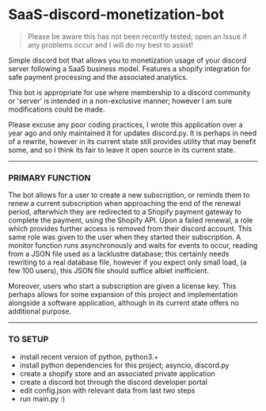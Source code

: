 # SaaS-discord-monetization-bot

> Please be aware this has not been recently tested; open an Issue if any problems occur and I will do my best to assist!

Simple discord bot that allows you to monetization usage of your discord server following a SaaS business model. Features a shopify integration for safe payment processing and the associated analytics.

This bot is appropriate for use where membership to a discord community or 'server' is intended in a non-exclusive manner; however I am sure modifications could be made.

Please excuse any poor coding practices, I wrote this application over a year ago and only maintained it for updates discord.py. It is perhaps in need of a rewrite, however in its current state still provides utility that may benefit some, and so I think its fair to leave it open source in its current state.

---
### PRIMARY FUNCTION

The bot allows for a user to create a new subscription, or reminds them to renew a current subscription when approaching the end of the renewal period, afterwhich they are redirected to a Shopify payment gateway to complete the payment, using the Shopify API. Upon a failed renewal, a role which provides further access is removed from their discord account. This same role was given to the user when they started their subscription. A monitor function runs asynchronously and waits for events to occur, reading from a JSON file used as a lacklustre database; this certainly needs rewriting to a real database file, however if you expect only small load, (a few 100 users), this JSON file should suffice albiet inefficient.

Moreover, users who start a subscription are given a license key. This perhaps allows for some expansion of this project and implementation alongside a software application, although in its current state offers no additional purpose.

---
### TO SETUP

- install recent version of python, python3.+
- install python dependencies for this project; asyncio, discord.py
- create a shopify store and an associated private application
- create a discord bot through the discord developer portal
- edit config.json with relevant data from last two steps
- run main.py :)
